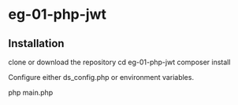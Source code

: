 # eg-01-php-jwt

## Installation

clone or download the repository
cd eg-01-php-jwt
composer install

Configure either ds_config.php or environment variables.

php main.php
